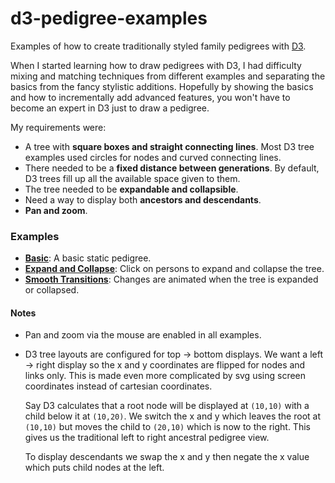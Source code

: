 # d3-pedigree-examples

Examples of how to create traditionally styled family pedigrees with [D3](http://d3js.org/). 

When I started learning how to draw pedigrees with D3, I had difficulty mixing and 
matching techniques from different examples and separating the basics from the fancy 
stylistic additions. Hopefully by showing the basics and how to incrementally add
advanced features, you won't have to become an expert in D3 just to draw a pedigree.

My requirements were:

* A tree with __square boxes and straight connecting lines__. Most D3 tree examples
  used circles for nodes and curved connecting lines.
* There needed to be a __fixed distance between generations__. By default, D3 trees
  fill up all the available space given to them.
* The tree needed to be __expandable and collapsible__.
* Need a way to display both __ancestors and descendants__.
* __Pan and zoom__.

### Examples

* __[Basic](http://justincy.github.io/d3-pedigree-examples/basic.html)__: A basic static pedigree.
* __[Expand and Collapse](http://justincy.github.io/d3-pedigree-examples/expandable.html)__: Click on persons to expand and collapse the tree.
* __[Smooth Transitions](http://justincy.github.io/d3-pedigree-examples/transitions.html)__: Changes are animated when the tree is expanded or collapsed.

#### Notes

* Pan and zoom via the mouse are enabled in all examples.

* D3 tree layouts are configured for top -> bottom displays. We want a left -> right
  display so the x and y coordinates are flipped for nodes and links only. This is
  made even more complicated by svg using screen coordinates instead of cartesian
  coordinates.

  Say D3 calculates that a root node will be displayed at `(10,10)` with a child
  below it at `(10,20)`. We switch the x and y which leaves the root at `(10,10)`
  but moves the child to `(20,10)` which is now to the right. This gives us the
  traditional left to right ancestral pedigree view.
  
  To display descendants we swap the x and y then negate the x value which puts
  child nodes at the left.